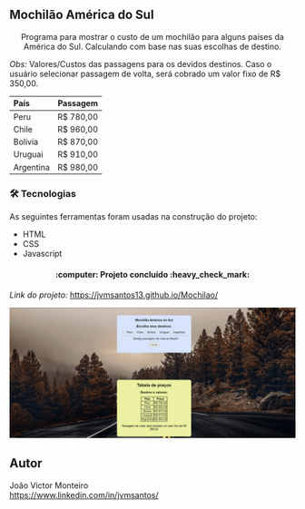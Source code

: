 ## Mochilão América do Sul

<p align="center">Programa para mostrar o custo de um mochilão para alguns países da América do Sul. Calculando com base nas suas escolhas de destino.</p>

*Obs:* Valores/Custos das passagens para os devidos destinos. Caso o usuário selecionar passagem de volta, será cobrado um valor fixo de R$ 350,00.

País | Passagem
:--------- | :------:
Peru |R$ 780,00
Chile |R$ 960,00
Bolivia |R$ 870,00
Uruguai |R$ 910,00
Argentina |R$ 980,00

### 🛠 Tecnologias

As seguintes ferramentas foram usadas na construção do projeto:

- HTML
- CSS
- Javascript

<h4 align="center"> 
	:computer: Projeto concluído :heavy_check_mark:
</h4>

*Link do projeto:* https://jvmsantos13.github.io/Mochilao/

![](img/gifanimado.gif)

## Autor
João Victor Monteiro <br />
https://www.linkedin.com/in/jvmsantos/
